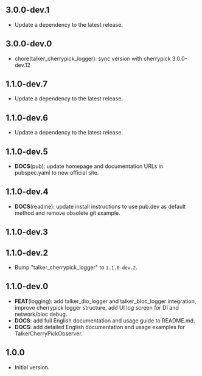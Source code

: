 ## 3.0.0-dev.1

 - Update a dependency to the latest release.

## 3.0.0-dev.0

 - chore(talker_cherrypick_logger): sync version with cherrypick 3.0.0-dev.12

## 1.1.0-dev.7

 - Update a dependency to the latest release.

## 1.1.0-dev.6

 - Update a dependency to the latest release.

## 1.1.0-dev.5

 - **DOCS**(pub): update homepage and documentation URLs in pubspec.yaml to new official site.

## 1.1.0-dev.4

 - **DOCS**(readme): update install instructions to use pub.dev as default method and remove obsolete git example.

## 1.1.0-dev.3

## 1.1.0-dev.2

 - Bump "talker_cherrypick_logger" to `1.1.0-dev.2`.

## 1.1.0-dev.0

 - **FEAT**(logging): add talker_dio_logger and talker_bloc_logger integration, improve cherrypick logger structure, add UI log screen for DI and network/bloc debug.
 - **DOCS**: add full English documentation and usage guide to README.md.
 - **DOCS**: add detailed English documentation and usage examples for TalkerCherryPickObserver.

## 1.0.0

- Initial version.
